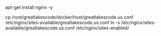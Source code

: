  apt-get install nginx -y


cp /root/greatlakescode/docker/host/greatlakescode.us.conf /etc/nginx/sites-available/greatlakescode.us.conf
ln -s /etc/nginx/sites-available/greatlakescode.us.conf /etc/nginx/sites-enabled/
